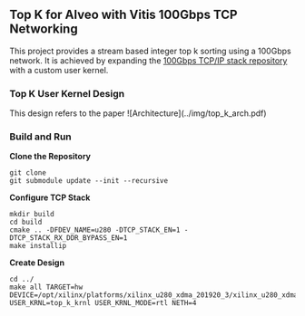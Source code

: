 <h2>Top K for Alveo with Vitis 100Gbps TCP Networking</h2>

This project provides a stream based integer top k sorting using a 100Gbps network. It is achieved by expanding the [100Gbps TCP/IP stack repository](https://github.com/fpgasystems/Vitis_with_100Gbps_TCP-IP) with a custom user kernel.

<h3>Top K User Kernel Design</h3>
This design refers to the paper 
![Architecture](../img/top_k_arch.pdf)
<h3>Build and Run</h3>

**Clone the Repository**

```
git clone	
git submodule update --init --recursive
```

**Configure TCP Stack**

```
mkdir build
cd build
cmake .. -DFDEV_NAME=u280 -DTCP_STACK_EN=1 -DTCP_STACK_RX_DDR_BYPASS_EN=1 
make installip
```

**Create Design**
```
cd ../
make all TARGET=hw DEVICE=/opt/xilinx/platforms/xilinx_u280_xdma_201920_3/xilinx_u280_xdma_201920_3.xpfm USER_KRNL=top_k_krnl USER_KRNL_MODE=rtl NETH=4
```
